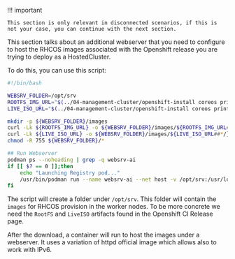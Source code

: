 !!! important

    This section is only relevant in disconnected scenarios, if this is not your case, you can continue with the next section.

This section talks about an additional webserver that you need to configure to host the RHCOS images associated with the Openshift release you are trying to deploy as a HostedCluster.

To do this, you can use this script:

```bash
#!/bin/bash

WEBSRV_FOLDER=/opt/srv
ROOTFS_IMG_URL="$(../04-management-cluster/openshift-install coreos print-stream-json | jq -r '.architectures.x86_64.artifacts.metal.formats.pxe.rootfs.location')"
LIVE_ISO_URL="$(../04-management-cluster/openshift-install coreos print-stream-json | jq -r '.architectures.x86_64.artifacts.metal.formats.iso.disk.location')"

mkdir -p ${WEBSRV_FOLDER}/images
curl -Lk ${ROOTFS_IMG_URL} -o ${WEBSRV_FOLDER}/images/${ROOTFS_IMG_URL##*/}
curl -Lk ${LIVE_ISO_URL} -o ${WEBSRV_FOLDER}/images/${LIVE_ISO_URL##*/}
chmod -R 755 ${WEBSRV_FOLDER}/*

## Run Webserver
podman ps --noheading | grep -q websrv-ai
if [[ $? == 0 ]];then
    echo "Launching Registry pod..."
    /usr/bin/podman run --name websrv-ai --net host -v /opt/srv:/usr/local/apache2/htdocs:z quay.io/alosadag/httpd:p8080
fi
```

The script will create a folder under `/opt/srv`. This folder will contain the `images` for RHCOS provision in the worker nodes. To be more concrete we need the `RootFS` and `LiveISO` artifacts found in the Openshift CI Release page.

After the download, a container will run to host the images under a webserver. It uses a variation of httpd official image which allows also to work with IPv6.